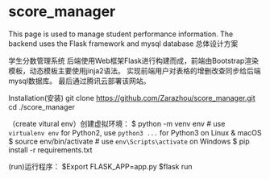 # score_manager
This page is used to manage student performance information. The backend uses the Flask framework and mysql database
总体设计方案

学生分数管理系统
后端使用Web框架Flask进行构建而成，前端由Bootstrap渲染模板，动态模板主要使用jinja2语法。
实现前端用户对表格的增删改查同步给后端mysql数据库。
最后通过腾讯云部署该网站。

Installation(安装)
git clone https://github.com/Zarazhou/score_manager.git
cd ./score_manager

（create vitural env）创建虚拟环境：
$ python -m venv env  # use `virtualenv env` for Python2, use `python3 ...` for Python3 on Linux & macOS
$ source env/bin/activate  # use `env\Scripts\activate` on Windows
$ pip install -r requirements.txt

(run)运行程序：
$Export FLASK_APP=app.py
$flask run


